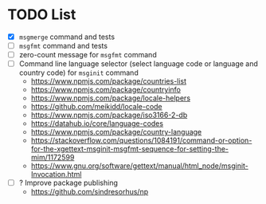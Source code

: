 # TODO List

- [x] `msgmerge` command and tests
- [ ] `msgfmt` command and tests
- [ ] zero-count message for `msgfmt` command
- [ ] Command line language selector (select language code or language and country code) for `msginit` command
  - https://www.npmjs.com/package/countries-list
  - https://www.npmjs.com/package/countryinfo
  - https://www.npmjs.com/package/locale-helpers
  - https://github.com/meikidd/locale-code
  - https://www.npmjs.com/package/iso3166-2-db
  - https://datahub.io/core/language-codes
  - https://www.npmjs.com/package/country-language
  - https://stackoverflow.com/questions/1084191/command-or-option-for-the-xgettext-msginit-msgfmt-sequence-for-setting-the-mim/1172599
  - https://www.gnu.org/software/gettext/manual/html_node/msginit-Invocation.html
- [ ] ? Improve package publishing
  - https://github.com/sindresorhus/np
